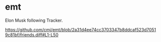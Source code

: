 # emt
Elon Musk following Tracker.

https://github.com/cmj/emt/blob/2a31d4ee74cc3703347b8ddcaf523d70519c81bf/friends.diff#L1-L50
